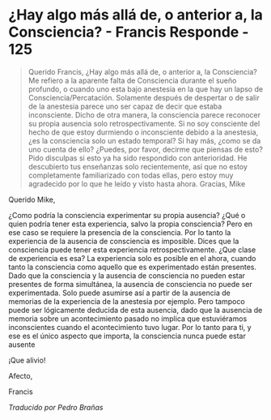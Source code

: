 # ¿Hay algo más allá de, o anterior a, la Consciencia? - Francis Responde - 125

>Querido Francis, ¿Hay algo más allá de, o anterior a, la Consciencia? Me refiero a la aparente falta de Consciencia durante el sueño profundo, o cuando uno esta bajo anestesia en la que hay un lapso de Consciencia/Percatación. Solamente después de despertar o de salir de la anestesia parece uno ser capaz de decir que estaba inconsciente. Dicho de otra manera, la consciencia parece reconocer su propia ausencia solo retrospectivamente. Si no soy consciente del hecho de que estoy durmiendo o inconsciente debido a la anestesia, ¿es la consciencia solo un estado temporal? Si hay más, ¿como se da uno cuenta de ello? ¿Puedes, por favor, decirme que piensas de esto? Pido disculpas si esto ya ha sido respondido con anterioridad. He descubierto tus enseñanzas solo recientemente, así que no estoy completamente familiarizado con todas ellas, pero estoy muy agradecido por lo que he leído y visto hasta ahora. Gracias, Mike

Querido Mike,

¿Como podría la consciencia experimentar su propia ausencia? ¿Qué o quien podría tener esta experiencia, salvo la propia consciencia? Pero en ese caso se requiere la presencia de la consciencia. Por lo tanto la experiencia de la ausencia de consciencia es imposible. Dices que la consciencia puede tener esta experiencia retrospectivamente. ¿Que clase de experiencia es esa? La experiencia solo es posible en el ahora, cuando tanto la consciencia como aquello que es experimentado están presentes. Dado que la consciencia y la ausencia de consciencia no pueden estar presentes de forma simultánea, la ausencia de consciencia no puede ser experimentada. Solo puede asumirse así a partir de la ausencia de memorias de la experiencia de la anestesia por ejemplo. Pero tampoco puede ser lógicamente deducida de esta ausencia, dado que la ausencia de memoria sobre un acontecimiento pasado no implica que estuviéramos inconscientes cuando el acontecimiento tuvo lugar. Por lo tanto para ti, y ese es el único aspecto que importa, la consciencia nunca puede estar ausente

¡Que alivio!

Afecto,

Francis

_Traducido por Pedro Brañas_